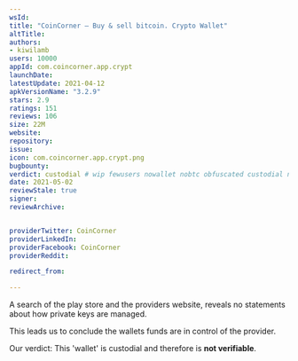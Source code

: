 ```yaml
---
wsId: 
title: "CoinCorner – Buy & sell bitcoin. Crypto Wallet"
altTitle: 
authors:
- kiwilamb
users: 10000
appId: com.coincorner.app.crypt
launchDate: 
latestUpdate: 2021-04-12
apkVersionName: "3.2.9"
stars: 2.9
ratings: 151
reviews: 106
size: 22M
website: 
repository: 
issue: 
icon: com.coincorner.app.crypt.png
bugbounty: 
verdict: custodial # wip fewusers nowallet nobtc obfuscated custodial nosource nonverifiable reproducible bounty defunct
date: 2021-05-02
reviewStale: true
signer: 
reviewArchive:


providerTwitter: CoinCorner
providerLinkedIn: 
providerFacebook: CoinCorner
providerReddit: 

redirect_from:

---
```



A search of the play store and the providers website, reveals no statements about how private keys are managed.

This leads us to conclude the wallets funds are in control of the provider.

Our verdict: This 'wallet' is custodial and therefore is **not verifiable**.
